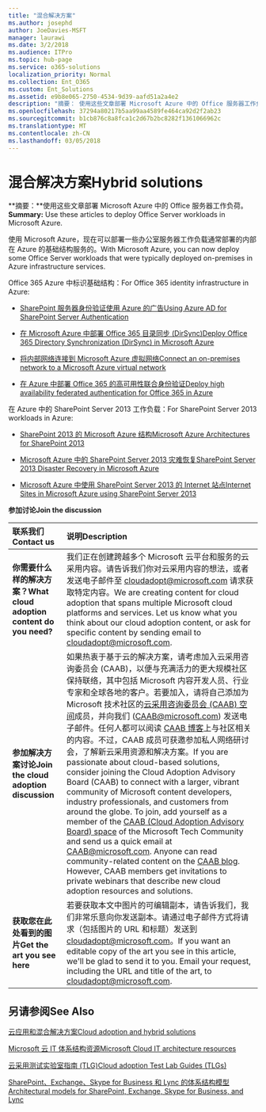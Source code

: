 ```yaml
---
title: "混合解决方案"
ms.author: josephd
author: JoeDavies-MSFT
manager: laurawi
ms.date: 3/2/2018
ms.audience: ITPro
ms.topic: hub-page
ms.service: o365-solutions
localization_priority: Normal
ms.collection: Ent_O365
ms.custom: Ent_Solutions
ms.assetid: e9b8e065-2750-4534-9d39-aafd51a2a4e2
description: "摘要： 使用这些文章部署 Microsoft Azure 中的 Office 服务器工作负荷。"
ms.openlocfilehash: 37294a80217b5aa99aa4589fe464ca92d2f2ab23
ms.sourcegitcommit: b1cb876c8a8fca1c2d67b2bc8282f1361066962c
ms.translationtype: MT
ms.contentlocale: zh-CN
ms.lasthandoff: 03/05/2018
---
```

# <a name="hybrid-solutions"></a><span data-ttu-id="324fb-103">混合解决方案</span><span class="sxs-lookup"><span data-stu-id="324fb-103">Hybrid solutions</span></span>

 <span data-ttu-id="324fb-104">**摘要：**使用这些文章部署 Microsoft Azure 中的 Office 服务器工作负荷。</span><span class="sxs-lookup"><span data-stu-id="324fb-104">**Summary:** Use these articles to deploy Office Server workloads in Microsoft Azure.</span></span>
  
<span data-ttu-id="324fb-105">使用 Microsoft Azure，现在可以部署一些办公室服务器工作负载通常部署的内部在 Azure 的基础结构服务的。</span><span class="sxs-lookup"><span data-stu-id="324fb-105">With Microsoft Azure, you can now deploy some Office Server workloads that were typically deployed on-premises in Azure infrastructure services.</span></span>
  
<span data-ttu-id="324fb-106">Office 365 Azure 中标识基础结构：</span><span class="sxs-lookup"><span data-stu-id="324fb-106">For Office 365 identity infrastructure in Azure:</span></span>

- [<span data-ttu-id="324fb-107">SharePoint 服务器身份验证使用 Azure 的广告</span><span class="sxs-lookup"><span data-stu-id="324fb-107">Using Azure AD for SharePoint Server Authentication</span></span>](using-azure-ad-for-sharepoint-server-authentication.md)

- [<span data-ttu-id="324fb-108">在 Microsoft Azure 中部署 Office 365 目录同步 (DirSync)</span><span class="sxs-lookup"><span data-stu-id="324fb-108">Deploy Office 365 Directory Synchronization (DirSync) in Microsoft Azure</span></span>](deploy-office-365-directory-synchronization-dirsync-in-microsoft-azure.md)
  
- [<span data-ttu-id="324fb-109">将内部网络连接到 Microsoft Azure 虚拟网络</span><span class="sxs-lookup"><span data-stu-id="324fb-109">Connect an on-premises network to a Microsoft Azure virtual network</span></span>](connect-an-on-premises-network-to-a-microsoft-azure-virtual-network.md)
    
- [<span data-ttu-id="324fb-110">在 Azure 中部署 Office 365 的高可用性联合身份验证</span><span class="sxs-lookup"><span data-stu-id="324fb-110">Deploy high availability federated authentication for Office 365 in Azure</span></span>](deploy-high-availability-federated-authentication-for-office-365-in-azure.md)
    
<span data-ttu-id="324fb-111">在 Azure 中的 SharePoint Server 2013 工作负载：</span><span class="sxs-lookup"><span data-stu-id="324fb-111">For SharePoint Server 2013 workloads in Azure:</span></span>
  
- [<span data-ttu-id="324fb-112">SharePoint 2013 的 Microsoft Azure 结构</span><span class="sxs-lookup"><span data-stu-id="324fb-112">Microsoft Azure Architectures for SharePoint 2013</span></span>](microsoft-azure-architectures-for-sharepoint-2013.md)
    
- [<span data-ttu-id="324fb-113">Microsoft Azure 中的 SharePoint Server 2013 灾难恢复</span><span class="sxs-lookup"><span data-stu-id="324fb-113">SharePoint Server 2013 Disaster Recovery in Microsoft Azure</span></span>](sharepoint-server-2013-disaster-recovery-in-microsoft-azure.md)
    
- [<span data-ttu-id="324fb-114">Microsoft Azure 中使用 SharePoint Server 2013 的 Internet 站点</span><span class="sxs-lookup"><span data-stu-id="324fb-114">Internet Sites in Microsoft Azure using SharePoint Server 2013</span></span>](internet-sites-in-microsoft-azure-using-sharepoint-server-2013.md)
  
    
<span data-ttu-id="324fb-115">**参加讨论**</span><span class="sxs-lookup"><span data-stu-id="324fb-115">**Join the discussion**</span></span>

|<span data-ttu-id="324fb-116">**联系我们**</span><span class="sxs-lookup"><span data-stu-id="324fb-116">**Contact us**</span></span>|<span data-ttu-id="324fb-117">**说明**</span><span class="sxs-lookup"><span data-stu-id="324fb-117">**Description**</span></span>|
|:-----|:-----|
|<span data-ttu-id="324fb-118">**你需要什么样的解决方案？**</span><span class="sxs-lookup"><span data-stu-id="324fb-118">**What cloud adoption content do you need?**</span></span> <br/> |<span data-ttu-id="324fb-p101">我们正在创建跨越多个 Microsoft 云平台和服务的云采用内容。请告诉我们你对云采用内容的想法，或者发送电子邮件至 [cloudadopt@microsoft.com](mailto:cloudadopt@microsoft.com?Subject=[Cloud%20Adoption%20Content%20Feedback]:%20) 请求获取特定内容。</span><span class="sxs-lookup"><span data-stu-id="324fb-p101">We are creating content for cloud adoption that spans multiple Microsoft cloud platforms and services. Let us know what you think about our cloud adoption content, or ask for specific content by sending email to [cloudadopt@microsoft.com](mailto:cloudadopt@microsoft.com?Subject=[Cloud%20Adoption%20Content%20Feedback]:%20).  </span></span><br/> |
|<span data-ttu-id="324fb-121">**参加解决方案讨论**</span><span class="sxs-lookup"><span data-stu-id="324fb-121">**Join the cloud adoption discussion**</span></span> <br/> |<span data-ttu-id="324fb-p102">如果热衷于基于云的解决方案，请考虑加入云采用咨询委员会 (CAAB)，以便与充满活力的更大规模社区保持联络，其中包括 Microsoft 内容开发人员、行业专家和全球各地的客户。若要加入，请将自己添加为 Microsoft 技术社区的[云采用咨询委员会 (CAAB) 空间](https://aka.ms/caab)成员，并向我们 ([CAAB@microsoft.com](mailto:caab@microsoft.com?Subject=I%20just%20joined%20the%20Cloud%20Adoption%20Advisory%20Board!)) 发送电子邮件。任何人都可以阅读 [CAAB 博客](https://blogs.technet.com/b/solutions_advisory_board/)上与社区相关的内容。不过，CAAB 成员可获邀参加私人网络研讨会，了解新云采用资源和解决方案。</span><span class="sxs-lookup"><span data-stu-id="324fb-p102">If you are passionate about cloud-based solutions, consider joining the Cloud Adoption Advisory Board (CAAB) to connect with a larger, vibrant community of Microsoft content developers, industry professionals, and customers from around the globe. To join, add yourself as a member of the [CAAB (Cloud Adoption Advisory Board) space](https://aka.ms/caab) of the Microsoft Tech Community and send us a quick email at [CAAB@microsoft.com](mailto:caab@microsoft.com?Subject=I%20just%20joined%20the%20Cloud%20Adoption%20Advisory%20Board!). Anyone can read community-related content on the [CAAB blog](https://blogs.technet.com/b/solutions_advisory_board/). However, CAAB members get invitations to private webinars that describe new cloud adoption resources and solutions.  </span></span><br/> |
|<span data-ttu-id="324fb-125">**获取您在此处看到的图片**</span><span class="sxs-lookup"><span data-stu-id="324fb-125">**Get the art you see here**</span></span> <br/> |<span data-ttu-id="324fb-p103">若要获取本文中图片的可编辑副本，请告诉我们，我们非常乐意向你发送副本。请通过电子邮件方式将请求（包括图片的 URL 和标题）发送到 [cloudadopt@microsoft.com](mailto:cloudadopt@microsoft.com?subject=[Art%20Request]:%20)。</span><span class="sxs-lookup"><span data-stu-id="324fb-p103">If you want an editable copy of the art you see in this article, we'll be glad to send it to you. Email your request, including the URL and title of the art, to [cloudadopt@microsoft.com](mailto:cloudadopt@microsoft.com?subject=[Art%20Request]:%20).  </span></span><br/> |
   
## <a name="see-also"></a><span data-ttu-id="324fb-128">另请参阅</span><span class="sxs-lookup"><span data-stu-id="324fb-128">See Also</span></span>

[<span data-ttu-id="324fb-129">云应用和混合解决方案</span><span class="sxs-lookup"><span data-stu-id="324fb-129">Cloud adoption and hybrid solutions</span></span>](cloud-adoption-and-hybrid-solutions.md)
  
[<span data-ttu-id="324fb-130">Microsoft 云 IT 体系结构资源</span><span class="sxs-lookup"><span data-stu-id="324fb-130">Microsoft Cloud IT architecture resources</span></span>](microsoft-cloud-it-architecture-resources.md)
  
[<span data-ttu-id="324fb-131">云采用测试实验室指南 (TLG)</span><span class="sxs-lookup"><span data-stu-id="324fb-131">Cloud adoption Test Lab Guides (TLGs)</span></span>](cloud-adoption-test-lab-guides-tlgs.md)
  
[<span data-ttu-id="324fb-132">SharePoint、Exchange、Skype for Business 和 Lync 的体系结构模型</span><span class="sxs-lookup"><span data-stu-id="324fb-132">Architectural models for SharePoint, Exchange, Skype for Business, and Lync</span></span>](architectural-models-for-sharepoint-exchange-skype-for-business-and-lync.md)


